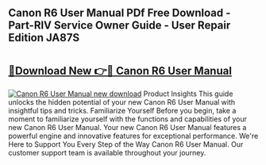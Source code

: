 ## Canon R6 User Manual PDf Free Download - Part-RIV Service Owner Guide - User Repair Edition JA87S

# <h2><a href="http://bc44116.oget.top/?id=Canon+R6+User+Manual">🔗Download New 👉🔴 Canon R6 User Manual</a></h2>

[![Canon R6 User Manual new download](https://i.imgur.com/5g1atiW.png)](http://bc44116.oget.top/?id=Canon+R6+User+Manual)
Product Insights This guide unlocks the hidden potential of your new Canon R6 User Manual with insightful tips and tricks. Familiarize Yourself Before you begin, take a moment to familiarize yourself with the functions and capabilities of your new Canon R6 User Manual. Your new Canon R6 User Manual features a powerful engine and innovative features for exceptional performance. We're Here to Support You Every Step of the Way Canon R6 User Manual. Our customer support team is available throughout your journey.
